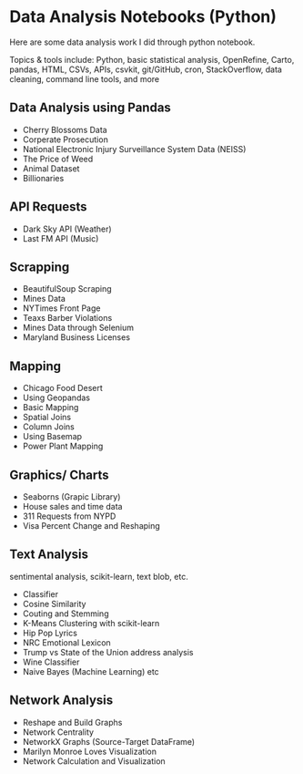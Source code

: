 # Data Analysis Notebooks (Python)

Here are some data analysis work I did through python notebook.

Topics & tools include: Python, basic statistical analysis, OpenRefine, Carto, pandas, HTML, CSVs, APIs, csvkit, git/GitHub, cron, StackOverflow, data cleaning, command line tools, and more

## Data Analysis using Pandas
- Cherry Blossoms Data
- Corperate Prosecution
- National Electronic Injury Surveillance System Data (NEISS)
- The Price of Weed
- Animal Dataset
- Billionaries

## API Requests
- Dark Sky API (Weather)
- Last FM API (Music)

## Scrapping
- BeautifulSoup Scraping
- Mines Data
- NYTimes Front Page
- Teaxs Barber Violations
- Mines Data through Selenium
- Maryland Business Licenses

## Mapping
- Chicago Food Desert
- Using Geopandas
- Basic Mapping
- Spatial Joins
- Column Joins
- Using Basemap
- Power Plant Mapping

## Graphics/ Charts
- Seaborns (Grapic Library)
- House sales and time data
- 311 Requests from NYPD
- Visa Percent Change and Reshaping

## Text Analysis
sentimental analysis, scikit-learn, text blob, etc.

- Classifier
- Cosine Similarity
- Couting and Stemming
- K-Means Clustering with scikit-learn
- Hip Pop Lyrics
- NRC Emotional Lexicon
- Trump vs State of the Union address analysis
- Wine Classifier
- Naive Bayes (Machine Learning)
etc

## Network Analysis
- Reshape and Build Graphs
- Network Centrality
- NetworkX Graphs (Source-Target DataFrame)
- Marilyn Monroe Loves Visualization
- Network Calculation and Visualization